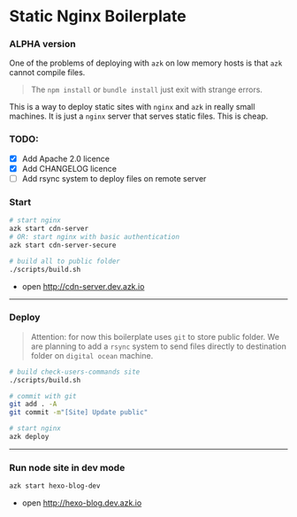 # Static Nginx Boilerplate

### ALPHA version

One of the problems of deploying with `azk` on low memory hosts is that `azk` cannot compile files.

> The `npm install` or `bundle install` just exit with strange errors.

This is a way to deploy static sites with `nginx` and `azk` in really small machines. It is just a `nginx` server that serves static files. This is cheap.

### TODO:

- [x] Add Apache 2.0 licence
- [x] Add CHANGELOG licence
- [ ] Add rsync system to deploy files on remote server

### Start

```sh
# start nginx
azk start cdn-server
# OR: start nginx with basic authentication
azk start cdn-server-secure

# build all to public folder
./scripts/build.sh
```

- open http://cdn-server.dev.azk.io

---------------

### Deploy

> Attention: for now this boilerplate uses `git` to store public folder. We are planning to add a `rsync` system to send files directly to destination folder on `digital ocean` machine.

```sh
# build check-users-commands site
./scripts/build.sh

# commit with git
git add . -A
git commit -m"[Site] Update public"

# start nginx
azk deploy
```

------------

### Run node site in dev mode

```sh
azk start hexo-blog-dev
```

- open http://hexo-blog.dev.azk.io
